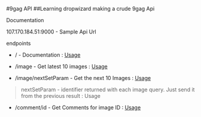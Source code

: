 #9gag API
##Learning dropwizard making a crude 9gag Api

Documentation

107.170.184.51:9000 - Sample Api Url

endpoints

* / - Documentation : [Usage](107.170.184.51:9000/)

* /image - Get latest 10 images : [Usage](107.170.184.51:9000/image)

* /image/nextSetParam - Get the next 10 Images : [Usage](107.170.184.51:9000/image/a4LYVY6,aYwLev2,aw7V5vx)

> nextSetParam - identifier returned with each image query. Just send it from the previous result : Usage

* /comment/id - Get Comments for image ID : [Usage](107.170.184.51:9000/comment/a4LYVY6)